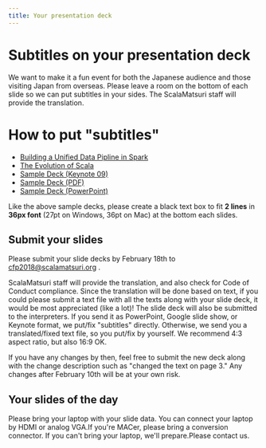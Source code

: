 ```yaml
---
title: Your presentation deck
---
```


# Subtitles on your presentation deck

We want to make it a fun event for both the Japanese audience and those visiting Japan from overseas.
Please leave a room on the bottom of each slide so we can put subtitles in your sides. The ScalaMatsuri staff will provide the translation.

# How to put "subtitles"

- [Building a Unified Data Pipline in Spark](http://www.slideshare.net/scalaconfjp/building-a-unified-data-pipline-in-spark)
- [The Evolution of Scala](http://www.slideshare.net/scalaconfjp/the-evolution-of-scala-scala)
- [Sample Deck (Keynote 09)](/img/sub-samples/sub-sample.key)
- [Sample Deck (PDF)](/img/sub-samples/sub-sample.pdf)
- [Sample Deck (PowerPoint)](/img/sub-samples/sub-sample.pptx)

Like the above sample decks, please create a black text box to fit **2 lines** in **36px font** (27pt on Windows, 36pt on Mac) at the bottom each slides.

## Submit your slides

Please submit your slide decks by February 18th to cfp2018@scalamatsuri.org .

ScalaMatsuri staff will provide the translation, and also check for Code of Conduct compliance.
Since the translation will be done based on text, if you could please submit a text file with all the texts along with your slide deck, it would be most appreciated (like a lot)!
The slide deck will also be submitted to the interpreters.
If you send it as PowerPoint, Google slide show, or Keynote format, we put/fix "subtitles" directly. Otherwise, we send you a translated/fixed text file, so you put/fix by yourself.
We recommend 4:3 aspect ratio, but also 16:9 OK.

If you have any changes by then, feel free to submit the new deck along with the change description such as "changed the text on page 3." Any changes after February 10th will be at your own risk.

## Your slides of the day

Please bring your laptop with your slide data.
You can connect your laptop by HDMI or analog VGA.If you're MACer, please bring a conversion connector.
If you can't bring your laptop, we'll prepare.Please contact us.
